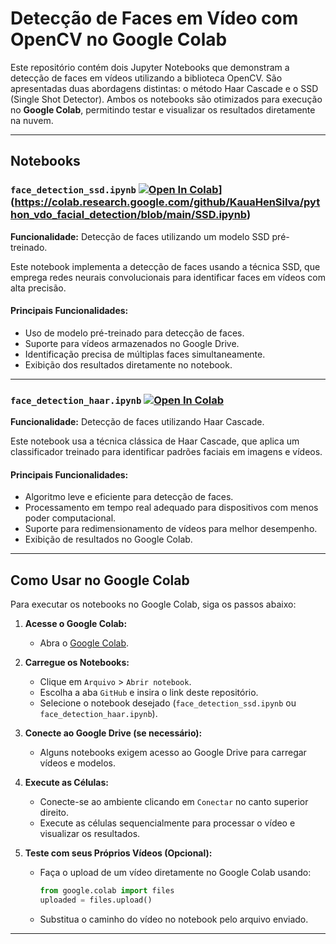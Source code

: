 # Detecção de Faces em Vídeo com OpenCV no Google Colab

Este repositório contém dois Jupyter Notebooks que demonstram a detecção de faces em vídeos utilizando a biblioteca OpenCV. São apresentadas duas abordagens distintas: o método Haar Cascade e o SSD (Single Shot Detector). Ambos os notebooks são otimizados para execução no **Google Colab**, permitindo testar e visualizar os resultados diretamente na nuvem.

---

## Notebooks

### `face_detection_ssd.ipynb` [![Open In Colab](https://colab.research.google.com/assets/colab-badge.svg)](https://colab.research.google.com/assets/colab-badge.svg)](https://colab.research.google.com/github/KauaHenSilva/python_vdo_facial_detection/blob/main/SSD.ipynb)

**Funcionalidade:** Detecção de faces utilizando um modelo SSD pré-treinado.

Este notebook implementa a detecção de faces usando a técnica SSD, que emprega redes neurais convolucionais para identificar faces em vídeos com alta precisão.

#### Principais Funcionalidades:
- Uso de modelo pré-treinado para detecção de faces.
- Suporte para vídeos armazenados no Google Drive.
- Identificação precisa de múltiplas faces simultaneamente.
- Exibição dos resultados diretamente no notebook.

---

### `face_detection_haar.ipynb` [![Open In Colab](https://colab.research.google.com/assets/colab-badge.svg)](https://colab.research.google.com/github/KauaHenSilva/python_vdo_facial_detection/blob/main/haar_cascade.ipynb)

**Funcionalidade:** Detecção de faces utilizando Haar Cascade.

Este notebook usa a técnica clássica de Haar Cascade, que aplica um classificador treinado para identificar padrões faciais em imagens e vídeos.

#### Principais Funcionalidades:
- Algoritmo leve e eficiente para detecção de faces.
- Processamento em tempo real adequado para dispositivos com menos poder computacional.
- Suporte para redimensionamento de vídeos para melhor desempenho.
- Exibição de resultados no Google Colab.

---

## Como Usar no Google Colab

Para executar os notebooks no Google Colab, siga os passos abaixo:

1. **Acesse o Google Colab:**
   - Abra o [Google Colab](https://colab.research.google.com/).

2. **Carregue os Notebooks:**
   - Clique em `Arquivo` > `Abrir notebook`.
   - Escolha a aba `GitHub` e insira o link deste repositório.
   - Selecione o notebook desejado (`face_detection_ssd.ipynb` ou `face_detection_haar.ipynb`).

3. **Conecte ao Google Drive (se necessário):**
   - Alguns notebooks exigem acesso ao Google Drive para carregar vídeos e modelos.

4. **Execute as Células:**
   - Conecte-se ao ambiente clicando em `Conectar` no canto superior direito.
   - Execute as células sequencialmente para processar o vídeo e visualizar os resultados.

5. **Teste com seus Próprios Vídeos (Opcional):**
   - Faça o upload de um vídeo diretamente no Google Colab usando:
     ```python
     from google.colab import files
     uploaded = files.upload()
     ```
   - Substitua o caminho do vídeo no notebook pelo arquivo enviado.

---  
